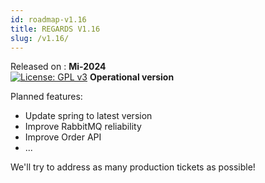 ```yaml
---
id: roadmap-v1.16
title: REGARDS V1.16
slug: /v1.16/
---
```


Released on : **Mi-2024**  
[![License: GPL v3](https://img.shields.io/badge/License-GPLv3-blue.svg)](https://www.gnu.org/licenses/gpl-3.0)
**Operational version**

Planned features:

 - Update spring to latest version
 - Improve RabbitMQ reliability
 - Improve Order API
 - ...

We'll try to address as many production tickets as possible!
